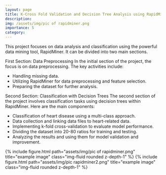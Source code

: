 ```yaml
---
layout: page
title: K-Cross Fold Validation and Decision Tree Analysis using RapidMiner
description: 
img: /assets/img/pic of rapidminer.png
importance: 5
category: 
---
```


This project focuses on data analysis and classification using the powerful data mining tool, RapidMiner. It can be divided into two main sections.

First Section: Data Preprocessing
In the initial section of the project, the focus is on data preprocessing. The key activities include:

- Handling missing data.
- Utilizing RapidMiner for data preprocessing and feature selection.
- Preparing the dataset for further analysis.

Second Section: Classification with Decision Trees
The second section of the project involves classification tasks using decision trees within RapidMiner. Here are the main components:

- Classification of heart disease using a multi-class approach.
- Data collection and linking data files to heart-related data.
- Implementing k-fold cross-validation to evaluate model performance.
- Dividing the dataset into 20-80 ratios for training and testing.
- Analyzing the results and using them for model validation and improvement.

{% include figure.html path="assets/img/pic of rapidminer.png" title="example image" class="img-fluid rounded z-depth-1" %}
{% include figure.html path="assets/img/pic rapidminer2.png" title="example image" class="img-fluid rounded z-depth-1" %}
